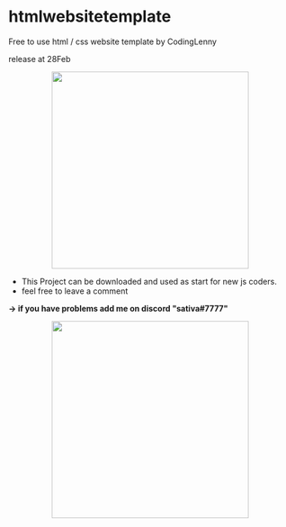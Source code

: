 # htmlwebsitetemplate
Free to use html / css website template by CodingLenny

release at 28Feb

<p align="center">
  <img src="https://i.imgur.com/4M7IWwP.gif" width="350" >
</p>

* This Project can be downloaded and used as start for new js coders.
* feel free to leave a comment 

**→ if you have problems add me on discord "sativa#7777"**

<p align="center">
  <img src="https://i.imgur.com/4M7IWwP.gif" width="350" >
</p>
